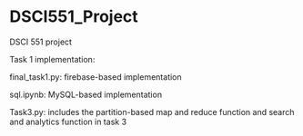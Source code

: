# DSCI551_Project
DSCI 551 project

Task 1 implementation: 

final_task1.py: firebase-based implementation

sql.ipynb: MySQL-based implementation

Task3.py: includes the partition-based map and reduce function and search and analytics function in task 3
